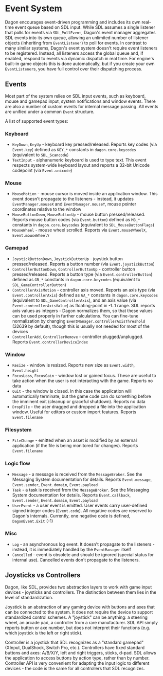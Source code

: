 ﻿# Event System

Dagon encourages event-driven programming and includes its own real-time event queue based on SDL input. While SDL assumes a single listener that polls for events via `SDL_PollEvent`, Dagon's event manager aggregates SDL events into its own queue, allowing an unlimited number of listener objects (inheriting from `EventListener`) to poll for events. In contrast to many similar systems, Dagon's event system doesn't require event listeners to be registered. Instead, all listeners access the global queue and, if enabled, respond to events via dynamic dispatch in real time. For engine's built-in game objects this is done automatically, but if you create your own `EventListener`s, you have full control over their dispatching process.

## Events

Most part of the system relies on SDL input events, such as keyboard, mouse and gamepad input, system notifications and window events. There are also a number of custom events for internal message passing. All events are unified under a common `Event` structure.

A list of supported event types:

### Keyboard
- `KeyDown`, `KeyUp` - keyboard key pressed/released. Reports key codes (via `Event.key`) defined as `KEY_*` constants in `dagon.core.keycodes` (equivalent to `SDL_Scancode`)
- `TextInput` - alphanumeric keyboard is used to type text. This event respects system-wide keyboard layout and reports a 32-bit Unicode codepoint (via `Event.unicode`)

### Mouse
- `MouseMotion` - mouse cursor is moved inside an application window. This event doesn't propagate to the listeners - instead, it updates `EventManager.mouseX` and `EventManager.mouseY`, mouse pointer coordinates relative to the window
- `MouseButtonDown`, `MouseButtonUp` - mouse button pressed/released. Reports mouse button codes (via `Event.button`) defined as `MB_*` constants in `dagon.core.keycodes` (equivalent to `SDL_MouseButtonFlags`)
- `MouseWheel` - mouse wheel scrolled. Reports via `Event.mouseWheelX`, `Event.mouseWheelY`

### Gamepad
- `JoystickButtonDown`, `JoystickButtonUp` - joystick button pressed/released. Reports a button number (via `Event.joystickButton`)
- `ControllerButtonDown`, `ControllerButtonUp` - controller button pressed/released. Reports a button type (via `Event.controllerButton`) defined as `GB_*` constants in `dagon.core.keycodes` (equivalent to `SDL_GameControllerButton`)
- `ControllerAxisMotion` - controller axis moved. Reports an axis type (via `Event.controllerAxis`) defined as `GA_*` constants in `dagon.core.keycodes` (equivalent to `SDL_GameControllerAxis`), and an axis value (via `Event.controllerAxisValue`) as floating-point in -1..1 range. SDL reports axis values as integers - Dagon normalizes them, so that these values can be used properly in further calculations. You can fine-tune normalization by changing `EventManager.controllerAxisThreshold` (32639 by default), though this is usually not needed for most of the devices
- `ControllerAdd`, `ControllerRemove` - controller plugged/unplugged. Reports `Event.controllerDeviceIndex`

### Window
- `Resize` - window is resized. Reports new size as `Event.width`, `Event.height`
- `FocusLoss`, `FocusGain` - window lost or gained focus. These are useful to take action when the user is not interacting with the game. Reports no data
- `Quit` - the window is closed. In this case the application will automatically terminate, but the game code can do something before the imminent exit (cleanup or graceful shutdown). Reports no data
- `DropFile` - the user dragged and dropped a file into the application window. Useful for editors or custom import features. Reports `Event.filename`

### Filesystem
- `FileChange` - emitted when an asset is modified by an external application (if the file is being monitored for changes). Reports `Event.filename`

### Logic flow
- `Message` - a message is received from the `MessageBroker`. See the Messaging System documentation for details. Reports `Event.message`, `Event.sender`, `Event.domain`, `Event.payload`
- `Task` - a task is received from the `MessageBroker`. See the Messaging System documentation for details. Reports `Event.callback`, `Event.sender`, `Event.domain`, `Event.payload`
- `UserEvent` - a user event is emitted. User events carry user-defined signed integer codes (`Event.code`). All negative codes are reserved to Dagon's internals. Currently, one negative code is defined, `DagonEvent.Exit` (-1)

### Misc
- `Log` - an asynchronous log event. It doesn't propagate to the listeners - instead, it is immediately handled by the `EventManager` itself
- `Cancelled` - event is obsolete and should be ignored (special status for internal use). Cancelled events don't propagate to the listeners.

## Joysticks vs Controllers

Dagon, like SDL, provides two abstraction layers to work with game input devices - joysticks and controllers. The distinction between them lies in the level of standardization.

Joystick is an abstraction of any gaming device with buttons and axes that can be connected to the system. It does not require the device to support standardized control schemes. A "joystick" can be anything: a steering wheel, an arcade pad, a controller from a rare manufacturer. SDL API simply reports button or axe number, but does not interpret their functions (e.g. which joystick is the left or right stick).

Controller is a joystick that SDL recognizes as a "standard gamepad" (XInput, DualShock, Switch Pro, etc.). Controllers have fixed standard buttons and axes: A/B/X/Y, left and right triggers, sticks, d-pad. SDL allows the application to access buttons by action type, rather than by number. Controller API is very convenient for adapting the input logic to different devices - the code is the same for all controllers that SDL recognizes.
